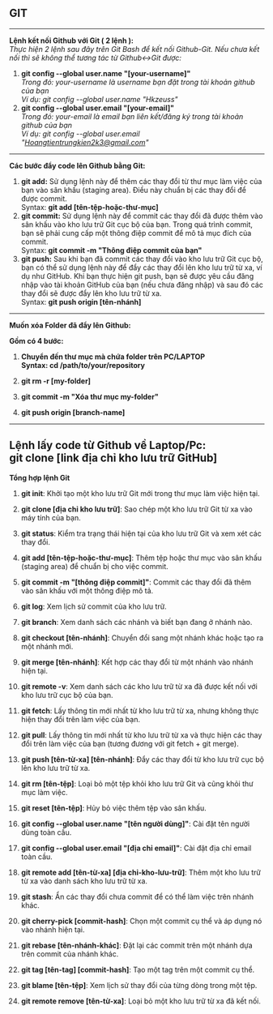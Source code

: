 ____GIT____
---------------------------------------------------------------------------------------------------------------------------
---------------------------------------------------------------------------------------------------------------------------
**Lệnh kết nối Github với Git ( 2 lệnh ):**
<br>
*Thực hiện 2 lệnh sau đây trên Git Bash để kết nối Github-Git. Nếu chưa kết nối thì sẽ không thể tương tác từ Github<->Git được:*
1. **git config --global user.name "[your-username]"**
   <br>
   *Trong đó: your-username là username bạn đặt trong tài khoản github của bạn*
   <br>
   *Ví dụ: git config --global user.name "Hkzeuss"*
2. **git config --global user.email "[your-email]"**
   <br>
   *Trong đó: your-email là email bạn liên kết/đăng ký trong tài khoản github của bạn*
   <br>
   *Ví dụ: git config --global user.email "Hoangtientrungkien2k3@gmail.com"*
-----------------------------------------------------------------------------------   
  **Các bước đẩy code lên Github bằng Git:**
  <br>
1. **git add:** Sử dụng lệnh này để thêm các thay đổi từ thư mục làm việc của bạn vào sân khấu (staging area). Điều này chuẩn bị các thay đổi để được commit.<br>
	Syntax: **git add [tên-tệp-hoặc-thư-mục]**
2. **git commit:** Sử dụng lệnh này để commit các thay đổi đã được thêm vào sân khấu vào kho lưu trữ Git cục bộ của bạn. Trong quá trình commit, bạn sẽ phải cung cấp một thông điệp commit để mô tả mục đích của commit.<br>
	Syntax: **git commit -m "Thông điệp commit của bạn"**
3. **git push:** Sau khi bạn đã commit các thay đổi vào kho lưu trữ Git cục bộ, bạn có thể sử dụng lệnh này để đẩy các thay đổi lên kho lưu trữ từ xa, ví dụ như GitHub. Khi bạn thực hiện git push, bạn sẽ được yêu cầu đăng nhập vào tài khoản GitHub của bạn (nếu chưa đăng nhập) và sau đó các thay đổi sẽ được đẩy lên kho lưu trữ từ xa.<br>
	Syntax: **git push origin [tên-nhánh]**
-----------------------------------------------------------------------------------
**Muốn xóa Folder đã đẩy lên Github:**

**Gồm có 4 bước:**

1. **Chuyển đến thư mục mà chứa folder trên PC/LAPTOP <br>
   Syntax: cd /path/to/your/repository**

2. **git rm -r [my-folder]**

3. **git commit -m "Xóa thư mục my-folder"**

4. **git push origin [branch-name]**

---------------------------------------------------------------------------------------------------------------------------
**Lệnh lấy code từ Github về Laptop/Pc:**
 <br>
     git clone [link địa chỉ kho lưu trữ GitHub]
---------------------------------------------------------------------------------------------------------------------------     
**Tổng hợp lệnh Git** <br>
1. **git init**: Khởi tạo một kho lưu trữ Git mới trong thư mục làm việc hiện tại.
2. **git clone [địa chỉ kho lưu trữ]**: Sao chép một kho lưu trữ Git từ xa vào máy tính của bạn.

3. **git status**: Kiểm tra trạng thái hiện tại của kho lưu trữ Git và xem xét các thay đổi.

4. **git add [tên-tệp-hoặc-thư-mục]**: Thêm tệp hoặc thư mục vào sân khấu (staging area) để chuẩn bị cho việc commit.

5. **git commit -m "[thông điệp commit]"**: Commit các thay đổi đã thêm vào sân khấu với một thông điệp mô tả.

6. **git log**: Xem lịch sử commit của kho lưu trữ.

7. **git branch**: Xem danh sách các nhánh và biết bạn đang ở nhánh nào.

8. **git checkout [tên-nhánh]**: Chuyển đổi sang một nhánh khác hoặc tạo ra một nhánh mới.

9. **git merge [tên-nhánh]**: Kết hợp các thay đổi từ một nhánh vào nhánh hiện tại.

10. **git remote -v**: Xem danh sách các kho lưu trữ từ xa đã được kết nối với kho lưu trữ cục bộ của bạn.

11. **git fetch**: Lấy thông tin mới nhất từ kho lưu trữ từ xa, nhưng không thực hiện thay đổi trên làm việc của bạn.

12. **git pull**: Lấy thông tin mới nhất từ kho lưu trữ từ xa và thực hiện các thay đổi trên làm việc của bạn (tương đương với git fetch + git merge).

13. **git push [tên-từ-xa] [tên-nhánh]**: Đẩy các thay đổi từ kho lưu trữ cục bộ lên kho lưu trữ từ xa.

14. **git rm [tên-tệp]**: Loại bỏ một tệp khỏi kho lưu trữ Git và cũng khỏi thư mục làm việc.

15. **git reset [tên-tệp]**: Hủy bỏ việc thêm tệp vào sân khấu.

16. **git config --global user.name "[tên người dùng]"**: Cài đặt tên người dùng toàn cầu.

17. **git config --global user.email "[địa chỉ email]"**: Cài đặt địa chỉ email toàn cầu.

18. **git remote add [tên-từ-xa] [địa chỉ-kho-lưu-trữ]**: Thêm một kho lưu trữ từ xa vào danh sách kho lưu trữ từ xa.

19. **git stash**: Ẩn các thay đổi chưa commit để có thể làm việc trên nhánh khác.

20. **git cherry-pick [commit-hash]**: Chọn một commit cụ thể và áp dụng nó vào nhánh hiện tại.

21. **git rebase [tên-nhánh-khác]**: Đặt lại các commit trên một nhánh dựa trên commit của nhánh khác.

22. **git tag [tên-tag] [commit-hash]**: Tạo một tag trên một commit cụ thể.

23. **git blame [tên-tệp]**: Xem lịch sử thay đổi của từng dòng trong một tệp.

24. **git remote remove [tên-từ-xa]**: Loại bỏ một kho lưu trữ từ xa đã kết nối.





